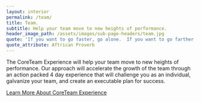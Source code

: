 ```yaml
---
layout: interior
permalink: /team/
title: Team.
subtitle: Help your team move to new heights of performance.
header_image_path: /assets/images/sub-page-headers/team.jpg
quote: 'If you want to go faster, go alone.  If you want to go farther, go together.'
quote_attribute: Aftrican Proverb
---
```


The CoreTeam Experience will help your team move to new heights of performance.  Our approach will accelerate the growth of the team through an action packed 4 day experience that will challenge you as an individual, galvanize your team, and create an executable plan for success.

<div class="btn"><a href="http://coreteamexperience.com/" target="blank">Learn More About CoreTeam Experience</a></div>